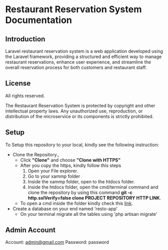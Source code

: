 # Restaurant Reservation System Documentation

## Introduction

 Laravel restaurant reservation system is a web application developed using the Laravel framework, providing a structured and efficient way to manage restaurant reservations, enhance user experience, and streamline the overall reservation process for both customers and restaurant staff.

## License

All rights reserved.

The Restaurant Reservation System is protected by copyright and other intellectual property laws. Any unauthorized use, reproduction, or distribution of the microservice or its components is strictly prohibited.


## Setup

To Setup this repository to your local, kindly see the following instruction:

- Clone the Repository.,
  - Click **"Clone"** and choose **"Clone with HTTPS"**
  - After you copy the https, kindly follow this steps
    1. Open your File explorer.
    2. Go to your xammp folder
    3. Inside the xammp folder, open to the htdocs folder.
    4. Inside the htdocs folder, open the cmd/terminal command and clone the repository by using this command **git -c http.sslVerify=false clone PROJECT REPOSITORY HTTP LINK**.
  - To open a cmd inside the folder kindly check this [link](https://www.youtube.com/watch?v=vFq1H4yhANw).
- Create a database on your end named 'resto-app'
  - On your terminal migrate all the tables using 'php artisan migrate'
## Admin Account

Account: admin@gmail.com
Password: password
